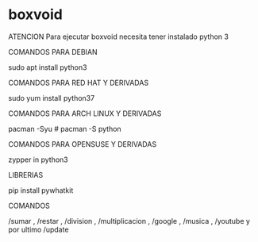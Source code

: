 # boxvoid
ATENCION
Para ejecutar boxvoid necesita tener instalado python 3

COMANDOS PARA DEBIAN 

sudo apt install python3

COMANDOS PARA RED HAT Y DERIVADAS

sudo yum install python37

COMANDOS PARA ARCH LINUX Y DERIVADAS

pacman -Syu # pacman -S python

COMANDOS PARA OPENSUSE Y DERIVADAS

zypper in python3

LIBRERIAS

pip install pywhatkit

COMANDOS

/sumar
, /restar 
, /division
, /multiplicacion
, /google
, /musica
, /youtube
y por ultimo /update
